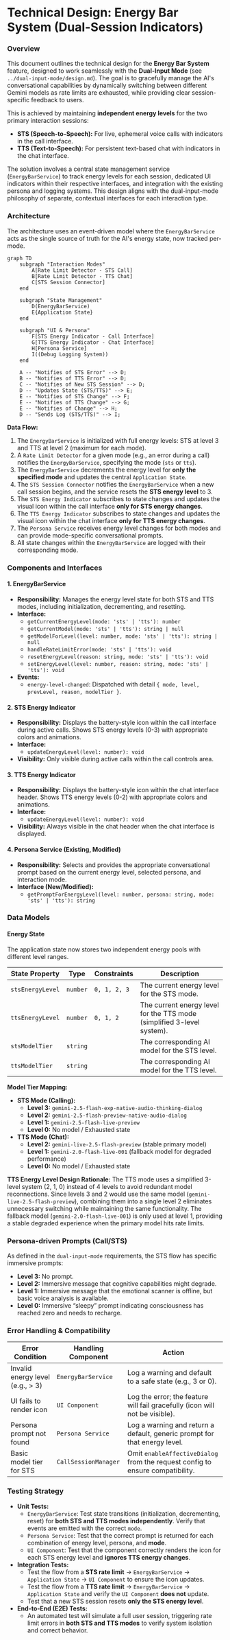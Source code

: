 # Technical Design: Energy Bar System (Dual-Session Indicators)

### Overview

This document outlines the technical design for the **Energy Bar System** feature, designed to work seamlessly with the **Dual-Input Mode** (see `../dual-input-mode/design.md`). The goal is to gracefully manage the AI's conversational capabilities by dynamically switching between different Gemini models as rate limits are exhausted, while providing clear session-specific feedback to users.

This is achieved by maintaining **independent energy levels** for the two primary interaction sessions:
- **STS (Speech-to-Speech):** For live, ephemeral voice calls with indicators in the call interface.
- **TTS (Text-to-Speech):** For persistent text-based chat with indicators in the chat interface.

The solution involves a central state management service (`EnergyBarService`) to track energy levels for each session, dedicated UI indicators within their respective interfaces, and integration with the existing persona and logging systems. This design aligns with the dual-input-mode philosophy of separate, contextual interfaces for each interaction type.

### Architecture

The architecture uses an event-driven model where the `EnergyBarService` acts as the single source of truth for the AI's energy state, now tracked per-mode.

```mermaid
graph TD
    subgraph "Interaction Modes"
        A[Rate Limit Detector - STS Call]
        B[Rate Limit Detector - TTS Chat]
        C[STS Session Connector]
    end

    subgraph "State Management"
        D(EnergyBarService)
        E{Application State}
    end

    subgraph "UI & Persona"
        F[STS Energy Indicator - Call Interface]
        G[TTS Energy Indicator - Chat Interface]
        H[Persona Service]
        I((Debug Logging System))
    end

    A -- "Notifies of STS Error" --> D;
    B -- "Notifies of TTS Error" --> D;
    C -- "Notifies of New STS Session" --> D;
    D -- "Updates State (STS/TTS)" --> E;
    E -- "Notifies of STS Change" --> F;
    E -- "Notifies of TTS Change" --> G;
    E -- "Notifies of Change" --> H;
    D -- "Sends Log (STS/TTS)" --> I;
```

**Data Flow:**
1.  The `EnergyBarService` is initialized with full energy levels: STS at level 3 and TTS at level 2 (maximum for each mode).
2.  A `Rate Limit Detector` for a given mode (e.g., an error during a call) notifies the `EnergyBarService`, specifying the mode (`sts` or `tts`).
3.  The `EnergyBarService` decrements the energy level for **only the specified mode** and updates the central `Application State`.
4.  The `STS Session Connector` notifies the `EnergyBarService` when a new call session begins, and the service resets the **STS energy level** to 3.
5.  The `STS Energy Indicator` subscribes to state changes and updates the visual icon within the call interface **only for STS energy changes**.
6.  The `TTS Energy Indicator` subscribes to state changes and updates the visual icon within the chat interface **only for TTS energy changes**.
7.  The `Persona Service` receives energy level changes for both modes and can provide mode-specific conversational prompts.
8.  All state changes within the `EnergyBarService` are logged with their corresponding mode.

### Components and Interfaces

#### 1. EnergyBarService
*   **Responsibility:** Manages the energy level state for both STS and TTS modes, including initialization, decrementing, and resetting.
*   **Interface:**
    *   `getCurrentEnergyLevel(mode: 'sts' | 'tts'): number`
    *   `getCurrentModel(mode: 'sts' | 'tts'): string | null`
    *   `getModelForLevel(level: number, mode: 'sts' | 'tts'): string | null`
    *   `handleRateLimitError(mode: 'sts' | 'tts'): void`
    *   `resetEnergyLevel(reason: string, mode: 'sts' | 'tts'): void`
    *   `setEnergyLevel(level: number, reason: string, mode: 'sts' | 'tts'): void`
*   **Events:**
    *   `energy-level-changed`: Dispatched with detail `{ mode, level, prevLevel, reason, modelTier }`.

#### 2. STS Energy Indicator
*   **Responsibility:** Displays the battery-style icon within the call interface during active calls. Shows STS energy levels (0-3) with appropriate colors and animations.
*   **Interface:**
    *   `updateEnergyLevel(level: number): void`
*   **Visibility:** Only visible during active calls within the call controls area.

#### 3. TTS Energy Indicator
*   **Responsibility:** Displays the battery-style icon within the chat interface header. Shows TTS energy levels (0-2) with appropriate colors and animations.
*   **Interface:**
    *   `updateEnergyLevel(level: number): void`
*   **Visibility:** Always visible in the chat header when the chat interface is displayed.

#### 4. Persona Service (Existing, Modified)
*   **Responsibility:** Selects and provides the appropriate conversational prompt based on the current energy level, selected persona, and interaction mode.
*   **Interface (New/Modified):**
    *   `getPromptForEnergyLevel(level: number, persona: string, mode: 'sts' | 'tts'): string`

### Data Models

#### Energy State
The application state now stores two independent energy pools with different level ranges.

| State Property      | Type     | Constraints | Description                               |
|---------------------|----------|-------------|-------------------------------------------|
| `stsEnergyLevel`    | `number` | `0, 1, 2, 3`| The current energy level for the STS mode.|
| `ttsEnergyLevel`    | `number` | `0, 1, 2`   | The current energy level for the TTS mode (simplified 3-level system).|
| `stsModelTier`      | `string` |             | The corresponding AI model for the STS level.|
| `ttsModelTier`      | `string` |             | The corresponding AI model for the TTS level.|

**Model Tier Mapping:**
*   **STS Mode (Calling):**
    *   **Level 3:** `gemini-2.5-flash-exp-native-audio-thinking-dialog`
    *   **Level 2:** `gemini-2.5-flash-preview-native-audio-dialog`
    *   **Level 1:** `gemini-2.5-flash-live-preview`
    *   **Level 0:** No model / Exhausted state
*   **TTS Mode (Chat):**
    *   **Level 2:** `gemini-live-2.5-flash-preview` (stable primary model)
    *   **Level 1:** `gemini-2.0-flash-live-001` (fallback model for degraded performance)
    *   **Level 0:** No model / Exhausted state

**TTS Energy Level Design Rationale:**
The TTS mode uses a simplified 3-level system (2, 1, 0) instead of 4 levels to avoid redundant model reconnections. Since levels 3 and 2 would use the same model (`gemini-live-2.5-flash-preview`), combining them into a single level 2 eliminates unnecessary switching while maintaining the same functionality. The fallback model (`gemini-2.0-flash-live-001`) is only used at level 1, providing a stable degraded experience when the primary model hits rate limits.

### Persona-driven Prompts (Call/STS)
As defined in the `dual-input-mode` requirements, the STS flow has specific immersive prompts:
- **Level 3:** No prompt.
- **Level 2:** Immersive message that cognitive capabilities might degrade.
- **Level 1:** Immersive message that the emotional scanner is offline, but basic voice analysis is available.
- **Level 0:** Immersive “sleepy” prompt indicating consciousness has reached zero and needs to recharge.

### Error Handling & Compatibility

| Error Condition                   | Handling Component  | Action                                                                   |
|-----------------------------------|---------------------|--------------------------------------------------------------------------|
| Invalid energy level (e.g., > 3)  | `EnergyBarService`  | Log a warning and default to a safe state (e.g., 3 or 0).                |
| UI fails to render icon           | `UI Component`      | Log the error; the feature will fail gracefully (icon will not be visible).|
| Persona prompt not found          | `Persona Service`   | Log a warning and return a default, generic prompt for that energy level.|
| Basic model tier for STS          | `CallSessionManager`| Omit `enableAffectiveDialog` from the request config to ensure compatibility. |

### Testing Strategy

*   **Unit Tests:**
    *   `EnergyBarService`: Test state transitions (initialization, decrementing, reset) for **both STS and TTS modes independently**. Verify that events are emitted with the correct `mode`.
    *   `Persona Service`: Test that the correct prompt is returned for each combination of energy level, persona, and **mode**.
    *   `UI Component`: Test that the component correctly renders the icon for each STS energy level and **ignores TTS energy changes**.
*   **Integration Tests:**
    *   Test the flow from a **STS rate limit** -> `EnergyBarService` -> `Application State` -> `UI Component` to ensure the icon updates.
    *   Test the flow from a **TTS rate limit** -> `EnergyBarService` -> `Application State` and verify the `UI Component` **does not** update.
    *   Test that a new STS session resets **only the STS energy level**.
*   **End-to-End (E2E) Tests:**
    *   An automated test will simulate a full user session, triggering rate limit errors in **both STS and TTS modes** to verify system isolation and correct behavior.